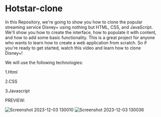 # Hotstar-clone
In this Repository, we're going to show you how to clone the popular streaming service Disney+ using nothing but HTML, CSS, and JavaScript. We'll show you how to create the interface, how to populate it with content, and how to add some basic functionality. This is a great project for anyone who wants to learn how to create a web application from scratch. So if you're ready to get started, watch this video and learn how to clone Disney+!

We will use the following technologies:

1.Html

2.CSS

3.Javascript



PREVIEW:

![Screenshot 2023-12-03 130010](https://github.com/Untrainedcure/Hotstar-clone/assets/116288545/e8503b34-442c-4f56-889b-4e26fed1c73e)
![Screenshot 2023-12-03 130036](https://github.com/Untrainedcure/Hotstar-clone/assets/116288545/3f84884f-2743-43b1-b125-918ade47c979)

